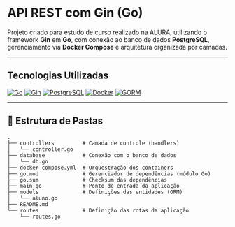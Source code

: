 # API REST com Gin (Go)

Projeto criado para estudo de curso realizado na ALURA, utilizando o framework **Gin** em **Go**, com conexão ao banco de dados **PostgreSQL**, gerenciamento via **Docker Compose** e arquitetura organizada por camadas.

---

## Tecnologias Utilizadas

[![Go](https://img.shields.io/badge/Go-00ADD8?style=for-the-badge&logo=go&logoColor=white)](https://golang.org/)
[![Gin](https://img.shields.io/badge/Gin%20Framework-00ADD8?style=for-the-badge&logo=go&logoColor=white)](https://gin-gonic.com/)
[![PostgreSQL](https://img.shields.io/badge/PostgreSQL-4169E1?style=for-the-badge&logo=postgresql&logoColor=white)](https://www.postgresql.org/)
[![Docker](https://img.shields.io/badge/Docker-2496ED?style=for-the-badge&logo=docker&logoColor=white)](https://www.docker.com/)
[![GORM](https://img.shields.io/badge/GORM-FF6347?style=for-the-badge&logo=go&logoColor=white)](https://gorm.io/)

---

## 📁 Estrutura de Pastas

```text
.
├── controllers         # Camada de controle (handlers)
│   └── controller.go
├── database            # Conexão com o banco de dados
│   └── db.go
├── docker-compose.yml  # Orquestração dos containers
├── go.mod              # Gerenciador de dependências (módulo Go)
├── go.sum              # Checksum das dependências
├── main.go             # Ponto de entrada da aplicação
├── models              # Definições das entidades (ORM)
│   └── aluno.go
├── README.md
└── routes              # Definição das rotas da aplicação
    └── routes.go
